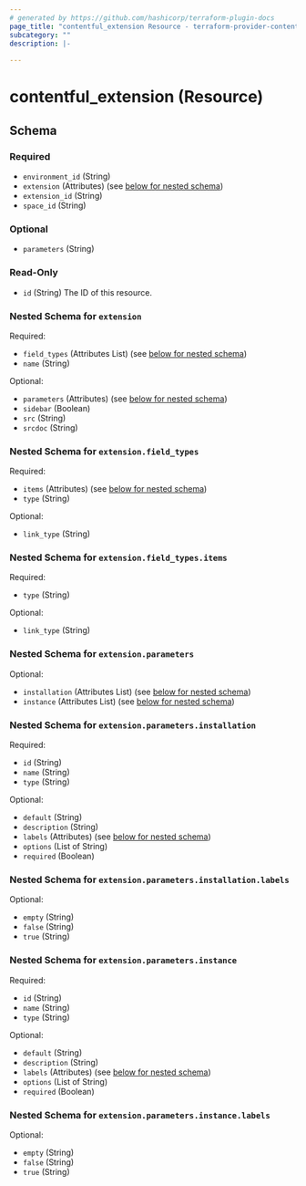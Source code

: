 ```yaml
---
# generated by https://github.com/hashicorp/terraform-plugin-docs
page_title: "contentful_extension Resource - terraform-provider-contentful"
subcategory: ""
description: |-
  
---
```


# contentful_extension (Resource)





<!-- schema generated by tfplugindocs -->
## Schema

### Required

- `environment_id` (String)
- `extension` (Attributes) (see [below for nested schema](#nestedatt--extension))
- `extension_id` (String)
- `space_id` (String)

### Optional

- `parameters` (String)

### Read-Only

- `id` (String) The ID of this resource.

<a id="nestedatt--extension"></a>
### Nested Schema for `extension`

Required:

- `field_types` (Attributes List) (see [below for nested schema](#nestedatt--extension--field_types))
- `name` (String)

Optional:

- `parameters` (Attributes) (see [below for nested schema](#nestedatt--extension--parameters))
- `sidebar` (Boolean)
- `src` (String)
- `srcdoc` (String)

<a id="nestedatt--extension--field_types"></a>
### Nested Schema for `extension.field_types`

Required:

- `items` (Attributes) (see [below for nested schema](#nestedatt--extension--field_types--items))
- `type` (String)

Optional:

- `link_type` (String)

<a id="nestedatt--extension--field_types--items"></a>
### Nested Schema for `extension.field_types.items`

Required:

- `type` (String)

Optional:

- `link_type` (String)



<a id="nestedatt--extension--parameters"></a>
### Nested Schema for `extension.parameters`

Optional:

- `installation` (Attributes List) (see [below for nested schema](#nestedatt--extension--parameters--installation))
- `instance` (Attributes List) (see [below for nested schema](#nestedatt--extension--parameters--instance))

<a id="nestedatt--extension--parameters--installation"></a>
### Nested Schema for `extension.parameters.installation`

Required:

- `id` (String)
- `name` (String)
- `type` (String)

Optional:

- `default` (String)
- `description` (String)
- `labels` (Attributes) (see [below for nested schema](#nestedatt--extension--parameters--installation--labels))
- `options` (List of String)
- `required` (Boolean)

<a id="nestedatt--extension--parameters--installation--labels"></a>
### Nested Schema for `extension.parameters.installation.labels`

Optional:

- `empty` (String)
- `false` (String)
- `true` (String)



<a id="nestedatt--extension--parameters--instance"></a>
### Nested Schema for `extension.parameters.instance`

Required:

- `id` (String)
- `name` (String)
- `type` (String)

Optional:

- `default` (String)
- `description` (String)
- `labels` (Attributes) (see [below for nested schema](#nestedatt--extension--parameters--instance--labels))
- `options` (List of String)
- `required` (Boolean)

<a id="nestedatt--extension--parameters--instance--labels"></a>
### Nested Schema for `extension.parameters.instance.labels`

Optional:

- `empty` (String)
- `false` (String)
- `true` (String)


